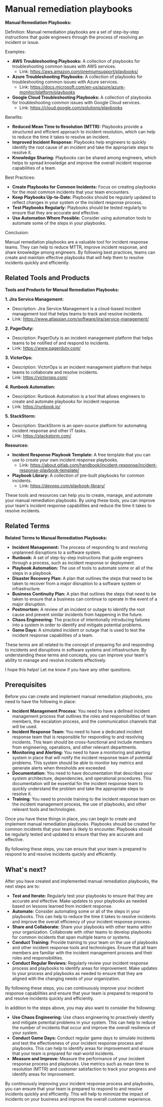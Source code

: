 # Manual remediation playbooks

**Manual Remediation Playbooks:**

Definition: Manual remediation playbooks are a set of step-by-step instructions that guide engineers through the process of resolving an incident or issue.

Examples:

* **AWS Troubleshooting Playbooks:** A collection of playbooks for troubleshooting common issues with AWS services.
    * Link: https://aws.amazon.com/premiumsupport/playbooks/
* **Azure Troubleshooting Playbooks:** A collection of playbooks for troubleshooting common issues with Azure services.
    * Link: https://docs.microsoft.com/en-us/azure/azure-monitor/platform/playbooks
* **Google Cloud Troubleshooting Playbooks:** A collection of playbooks for troubleshooting common issues with Google Cloud services.
    * Link: https://cloud.google.com/solutions/playbooks

Benefits:

* **Reduced Mean Time to Resolution (MTTR):** Playbooks provide a structured and efficient approach to incident resolution, which can help to reduce the time it takes to resolve an incident.
* **Improved Incident Response:** Playbooks help engineers to quickly identify the root cause of an incident and take the appropriate steps to resolve it.
* **Knowledge Sharing:** Playbooks can be shared among engineers, which helps to spread knowledge and improve the overall incident response capabilities of a team.

Best Practices:

* **Create Playbooks for Common Incidents:** Focus on creating playbooks for the most common incidents that your team encounters.
* **Keep Playbooks Up-to-Date:** Playbooks should be regularly updated to reflect changes in your system or the incident response process.
* **Test Playbooks Regularly:** Playbooks should be tested regularly to ensure that they are accurate and effective.
* **Use Automation Where Possible:** Consider using automation tools to automate some of the steps in your playbooks.

Conclusion:

Manual remediation playbooks are a valuable tool for incident response teams. They can help to reduce MTTR, improve incident response, and share knowledge among engineers. By following best practices, teams can create and maintain effective playbooks that will help them to resolve incidents quickly and efficiently.

## Related Tools and Products

**Tools and Products for Manual Remediation Playbooks:**

**1. Jira Service Management:**

* Description: Jira Service Management is a cloud-based incident management tool that helps teams to track and resolve incidents.
* Link: https://www.atlassian.com/software/jira/service-management/

**2. PagerDuty:**

* Description: PagerDuty is an incident management platform that helps teams to be notified of and respond to incidents.
* Link: https://www.pagerduty.com/

**3. VictorOps:**

* Description: VictorOps is an incident management platform that helps teams to collaborate and resolve incidents.
* Link: https://victorops.com/

**4. Runbook Automation:**

* Description: Runbook Automation is a tool that allows engineers to create and automate playbooks for incident response.
* Link: https://runbook.io/

**5. StackStorm:**

* Description: StackStorm is an open-source platform for automating incident response and other IT tasks.
* Link: https://stackstorm.com/

**Resources:**

* **Incident Response Playbook Template:** A free template that you can use to create your own incident response playbooks.
    * Link: https://about.gitlab.com/handbook/incident-response/incident-response-playbook-template/
* **Playbook Library:** A collection of pre-built playbooks for common incidents.
    * Link: https://devops.com/playbook-library/

These tools and resources can help you to create, manage, and automate your manual remediation playbooks. By using these tools, you can improve your team's incident response capabilities and reduce the time it takes to resolve incidents.

## Related Terms

**Related Terms to Manual Remediation Playbooks:**

* **Incident Management:** The process of responding to and resolving unplanned disruptions to a software system.
* **Runbook:** A set of step-by-step instructions that guide engineers through a process, such as incident response or deployment.
* **Playbook Automation:** The use of tools to automate some or all of the steps in a playbook.
* **Disaster Recovery Plan:** A plan that outlines the steps that need to be taken to recover from a major disruption to a software system or infrastructure.
* **Business Continuity Plan:** A plan that outlines the steps that need to be taken to ensure that a business can continue to operate in the event of a major disruption.
* **Postmortem:** A review of an incident or outage to identify the root cause and prevent similar incidents from happening in the future.
* **Chaos Engineering:** The practice of intentionally introducing failures into a system in order to identify and mitigate potential problems.
* **Game Days:** A simulated incident or outage that is used to test the incident response capabilities of a team.

These terms are all related to the concept of preparing for and responding to incidents and disruptions in software systems and infrastructure. By understanding these terms and concepts, you can improve your team's ability to manage and resolve incidents effectively.

I hope this helps! Let me know if you have any other questions.

## Prerequisites

Before you can create and implement manual remediation playbooks, you need to have the following in place:

* **Incident Management Process:** You need to have a defined incident management process that outlines the roles and responsibilities of team members, the escalation process, and the communication channels that will be used.
* **Incident Response Team:** You need to have a dedicated incident response team that is responsible for responding to and resolving incidents. This team should be cross-functional and include members from engineering, operations, and other relevant departments.
* **Monitoring and Alerting:** You need to have a monitoring and alerting system in place that will notify the incident response team of potential problems. This system should be able to monitor key metrics and generate alerts when thresholds are exceeded.
* **Documentation:** You need to have documentation that describes your system architecture, dependencies, and operational procedures. This documentation will be essential for the incident response team to quickly understand the problem and take the appropriate steps to resolve it.
* **Training:** You need to provide training to the incident response team on the incident management process, the use of playbooks, and other relevant tools and technologies.

Once you have these things in place, you can begin to create and implement manual remediation playbooks. Playbooks should be created for common incidents that your team is likely to encounter. Playbooks should be regularly tested and updated to ensure that they are accurate and effective.

By following these steps, you can ensure that your team is prepared to respond to and resolve incidents quickly and efficiently.

## What's next?

After you have created and implemented manual remediation playbooks, the next steps are to:

* **Test and Iterate:** Regularly test your playbooks to ensure that they are accurate and effective. Make updates to your playbooks as needed based on lessons learned from incident response.
* **Automate:** Consider automating some or all of the steps in your playbooks. This can help to reduce the time it takes to resolve incidents and improve the overall efficiency of your incident response process.
* **Share and Collaborate:** Share your playbooks with other teams within your organization. Collaborate with other teams to develop playbooks for common incidents that span multiple teams or systems.
* **Conduct Training:** Provide training to your team on the use of playbooks and other incident response tools and technologies. Ensure that all team members are familiar with the incident management process and their roles and responsibilities.
* **Conduct Regular Reviews:** Regularly review your incident response process and playbooks to identify areas for improvement. Make updates to your process and playbooks as needed to ensure that they are aligned with the changing needs of your organization.

By following these steps, you can continuously improve your incident response capabilities and ensure that your team is prepared to respond to and resolve incidents quickly and efficiently.

In addition to the steps above, you may also want to consider the following:

* **Use Chaos Engineering:** Use chaos engineering to proactively identify and mitigate potential problems in your system. This can help to reduce the number of incidents that occur and improve the overall resilience of your system.
* **Conduct Game Days:** Conduct regular game days to simulate incidents and test the effectiveness of your incident response process and playbooks. This can help to identify areas for improvement and ensure that your team is prepared for real-world incidents.
* **Measure and Improve:** Measure the performance of your incident response process and playbooks. Use metrics such as mean time to resolution (MTTR) and customer satisfaction to track your progress and identify areas for improvement.

By continuously improving your incident response process and playbooks, you can ensure that your team is prepared to respond to and resolve incidents quickly and efficiently. This will help to minimize the impact of incidents on your business and improve the overall customer experience.